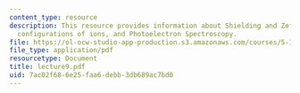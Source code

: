 ```yaml
---
content_type: resource
description: This resource provides information about Shielding and Zeff, electron
  configurations of ions, and Photoelectron Spectroscopy.
file: https://ol-ocw-studio-app-production.s3.amazonaws.com/courses/5-112-principles-of-chemical-science-fall-2005/7ac02f686e25faa6debb3db689ac7bd0_lecture9.pdf
file_type: application/pdf
resourcetype: Document
title: lecture9.pdf
uid: 7ac02f68-6e25-faa6-debb-3db689ac7bd0
---
```

